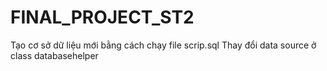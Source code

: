 # FINAL_PROJECT_ST2
Tạo cơ sở dữ liệu mới bằng cách  chạy file scrip.sql
Thay đổi data source ở class databasehelper
